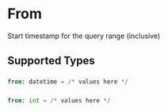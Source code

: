 # From

Start timestamp for the query range (inclusive)


## Supported Types

### 

```python
from: datetime = /* values here */
```

### 

```python
from: int = /* values here */
```

